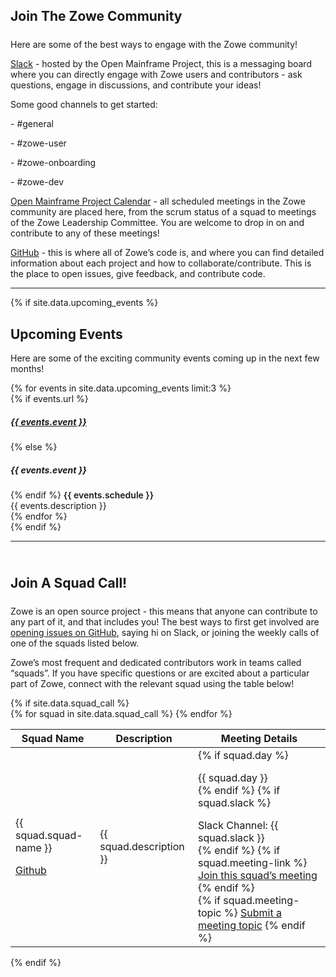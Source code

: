 ---
---

<!-- SPDX-License-Identifier: CC-BY-4.0 -->
<!-- Copyright Contributors to the Zowe project. -->

<section class="whitebackground">
  <h1 id="download" style="margin-bottom: 1.5rem">Join The Zowe Community</h1>
  <p>Here are some of the best ways to engage with the Zowe community!</p>

  <p><a href="{{ site.slack_url }}">Slack</a> - hosted by the Open Mainframe Project, this is a messaging board where you can directly engage with Zowe users and contributors - ask questions, engage in discussions, and contribute your ideas!</p>

  <div>
    <p>Some good channels to get started:</p>
    <p style="margin-bottom: 0">- #general</p>
    <p style="margin-bottom: 0">- #zowe-user</p>
    <p style="margin-bottom: 0">- #zowe-onboarding</p>
    <p>- #zowe-dev</p>
  </div>

  <p><a href="{{ site.omp_calendar_url }}">Open Mainframe Project Calendar</a> - all scheduled meetings in the Zowe community are placed here, from the scrum status of a squad to meetings of the Zowe Leadership Committee. You are welcome to drop in on and contribute to any of these meetings!</p>

  <p><a href="{{ site.github_repo_url }}">GitHub</a> - this is where all of Zowe’s code is, and where you can find detailed information about each project and how to collaborate/contribute. This is the place to open issues, give feedback, and contribute code.</p>

  <hr class="w-75 mt-5 mb-5">
  
  {% if site.data.upcoming_events %}
    <section class="py-4" id="events">
    <div class="container">
      <h2 class="mb-3">Upcoming Events</h2>
      <p class="mb-0">Here are some of the exciting community events coming up in the next few months!</p>
      <div class="row py-4">
        {% for events in site.data.upcoming_events limit:3 %}
        <div class="col-md-4 px-3 pb-4 pb-md-0">
          <div class="w-100 px-4 py-4 rounded shadow bg-light h-100">
          {% if events.url %}
            <h5 class="border-bottom border-primary pb-2"><a href="{{ events.url }}">{{ events.event }}</a></h5>
          {% else %}
            <h5 class="border-bottom border-primary pb-2">{{ events.event }}</h5>
          {% endif %}
            <span style="font-weight: 600">{{ events.schedule }}</span>
            <br>
            <span class="text-muted small">{{ events.description }}</span>
          </div>
        </div>
        {% endfor %}
      </div>
    </div>
    </section>
  {% endif %}

  <hr class="w-75 mt-5 mb-5">

  <div style="padding-top: 2%">
    <h2 style="margin-bottom: 1.5rem">Join A Squad Call!</h2>
    <p>Zowe is an open source project - this means that anyone can contribute to any part of it, and that includes you! The best ways to first get involved are <a href="{{ site.create_zowe_issue_url }}">opening issues on GitHub</a>, saying hi on Slack, or joining the weekly calls of one of the squads listed below.</p>
    <p>Zowe’s most frequent and dedicated contributors work in teams called “squads”. If you have specific questions or are excited about a particular part of Zowe, connect with the relevant squad using the table below!</p>
    {% if site.data.squad_call %}
    <div>
      <table class="table table-bordered">
        <thead>
          <tr>
            <th scope="col">Squad Name</th>
            <th scope="col" colspan="2">Description</th>
            <th scope="col">Meeting Details</th>
          </tr>
        </thead>
        <tbody>
          {% for squad in site.data.squad_call %}
            <tr>
              <td>
                <p style="margin-bottom: 0">{{ squad.squad-name }}</p>
                <a href="{{ squad.github-link }}"><p>Github</p></a>
              </td>
              <td colspan="2">{{ squad.description }}</td>
              <td>
                {% if squad.day %}
                  <p style="margin-bottom: 0rem">{{ squad.day }}</p>
                {% endif %}
                {% if squad.slack %}
                  <p style="margin-bottom: 0rem">Slack Channel: {{ squad.slack }}</p>
                {% endif %}
                {% if squad.meeting-link %}
                  <a href="{{ squad.meeting-link }}">Join this squad’s meeting</a>
                {% endif %}
                <br>
                {% if squad.meeting-topic %}
                  <a href="{{ squad.meeting-topic }}">Submit a meeting topic</a>
                {% endif %}
              </td>
            </tr>
          {% endfor %}
        </tbody>
      </table>
    </div>
    {% endif %}
  </div>
</section>

